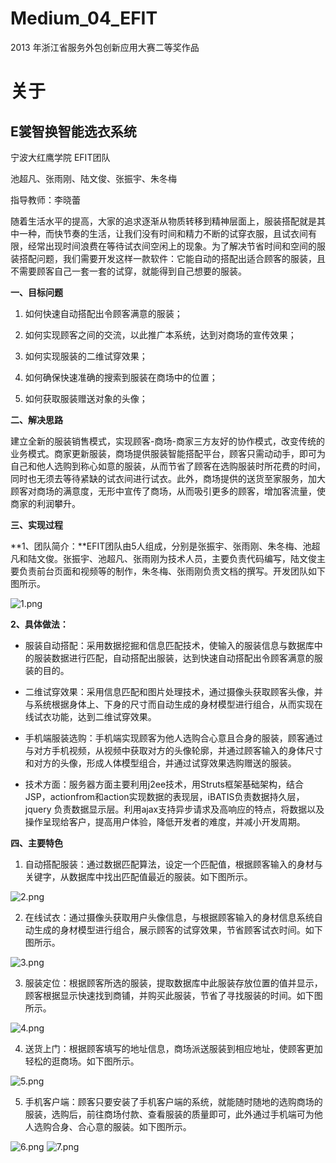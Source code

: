 # Medium_04_EFIT
2013 年浙江省服务外包创新应用大赛二等奖作品

# 关于
## E裳智换智能选衣系统
宁波大红鹰学院   EFIT团队

池超凡、张雨刚、陆文俊、张振宇、朱冬梅

指导教师：李晓蕾

随着生活水平的提高，大家的追求逐渐从物质转移到精神层面上，服装搭配就是其中一种，而快节奏的生活，让我们没有时间和精力不断的试穿衣服，且试衣间有限，经常出现时间浪费在等待试衣间空闲上的现象。为了解决节省时间和空间的服装搭配问题，我们需要开发这样一款软件：它能自动的搭配出适合顾客的服装，且不需要顾客自己一套一套的试穿，就能得到自己想要的服装。

**一、目标问题**

1) 如何快速自动搭配出令顾客满意的服装；

2) 如何实现顾客之间的交流，以此推广本系统，达到对商场的宣传效果；

3) 如何实现服装的二维试穿效果；

4) 如何确保快速准确的搜索到服装在商场中的位置；

5) 如何获取服装赠送对象的头像；

**二、解决思路**

建立全新的服装销售模式，实现顾客-商场-商家三方友好的协作模式，改变传统的业务模式。商家更新服装，商场提供服装智能搭配平台，顾客只需动动手，即可为自己和他人选购到称心如意的服装，从而节省了顾客在选购服装时所花费的时间，同时也无须去等待紧缺的试衣间进行试衣。此外，商场提供的送货至家服务，加大顾客对商场的满意度，无形中宣传了商场，从而吸引更多的顾客，增加客流量，使商家的利润攀升。

**三、实现过程**

**1、团队简介：**EFIT团队由5人组成，分别是张振宇、张雨刚、朱冬梅、池超凡和陆文俊。张振宇、池超凡、张雨刚为技术人员，主要负责代码编写，陆文俊主要负责前台页面和视频等的制作，朱冬梅、张雨刚负责文档的撰写。开发团队如下图所示。

![1.png](./images/1.png)

**2、具体做法：**

* 服装自动搭配：采用数据挖掘和信息匹配技术，使输入的服装信息与数据库中的服装数据进行匹配，自动搭配出服装，达到快速自动搭配出令顾客满意的服装的目的。

* 二维试穿效果：采用信息匹配和图片处理技术，通过摄像头获取顾客头像，并与系统根据身体上、下身的尺寸而自动生成的身材模型进行组合，从而实现在线试衣功能，达到二维试穿效果。

* 手机端服装选购：手机端实现顾客为他人选购合心意且合身的服装，顾客通过与对方手机视频，从视频中获取对方的头像轮廓，并通过顾客输入的身体尺寸和对方的头像，形成人体模型组合，并通过试穿效果选购赠送的服装。

* 技术方面：服务器方面主要利用j2ee技术，用Struts框架基础架构，结合JSP，actionfrom和action实现数据的表现层，iBATIS负责数据持久层，jquery 负责数据显示层。利用ajax支持异步请求及高响应的特点，将数据以及操作呈现给客户，提高用户体验，降低开发者的难度，并减小开发周期。

**四、主要特色**

1) 自动搭配服装：通过数据匹配算法，设定一个匹配值，根据顾客输入的身材与关键字，从数据库中找出匹配值最近的服装。如下图所示。

![2.png](./images/2.png)

2) 在线试衣：通过摄像头获取用户头像信息，与根据顾客输入的身材信息系统自动生成的身材模型进行组合，展示顾客的试穿效果，节省顾客试衣时间。如下图所示。

![3.png](./images/3.png)

3) 服装定位：根据顾客所选的服装，提取数据库中此服装存放位置的值并显示，顾客根据显示快速找到商铺，并购买此服装，节省了寻找服装的时间。如下图所示。

![4.png](./images/4.png)

4) 送货上门：根据顾客填写的地址信息，商场派送服装到相应地址，使顾客更加轻松的逛商场。如下图所示。

![5.png](./images/5.png)

5) 手机客户端：顾客只要安装了手机客户端的系统，就能随时随地的选购商场的服装，选购后，前往商场付款、查看服装的质量即可，此外通过手机端可为他人选购合身、合心意的服装。如下图所示。

![6.png](./images/6.png)
![7.png](./images/7.png)

